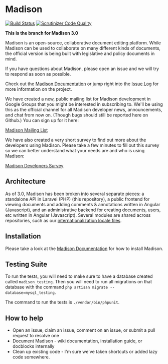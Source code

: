 # Madison

[![Build Status](https://api.travis-ci.org/opengovfoundation/madison.svg?branch=master)](https://travis-ci.org/opengovfoundation/madison)
[![Scrutinizer Code Quality](https://img.shields.io/scrutinizer/g/opengovfoundation/madison.svg)](https://scrutinizer-ci.com/g/opengovfoundation/madison?branch=master)

**This is the branch for Madison 3.0**

Madison is an open-source, collaborative document editing platform.  While Madison can be used to collaborate on many different kinds of documents, the official version is being built with legislative and policy documents in mind.

If you have questions about Madison, please open an issue and we will try to respond as soon as possible.

Check out the [Madison Documentation](https://github.com/opengovfoundation/madison/tree/master/docs) or jump right into the [Issue Log](https://github.com/opengovfoundation/madison/issues) for more information on the project.

We have created a new, public mailing list for Madison development in Google Groups that you might be interested in subscribing to. We'll be using this as the official channel for all Madison developer news, announcements, and chat from now on. (Though bugs should still be reported here on Github.) You can sign up for it here:

[Madison Mailing List](https://groups.google.com/forum/#!forum/madison-developers)

We have also created a very short survey to find out more about the developers using Madison. Please take a few minutes to fill out this survey so we can better understand what your needs are and who is using Madison:

[Madison Developers Survey](http://goo.gl/forms/BV4Flc0zx7)

## Architecture

As of 3.0, Madison has been broken into several separate pieces: a standalone API in Laravel (PHP) (this repository), a public frontend for viewing documents and adding comments & annotations written in Angular (Javascript), and an administrative backend for creating documents, users, etc written in Angular (Javascript).  Several modules are shared across repositories, such as our [internationalization locale files](https://github.com/opengovfoundation/madison-locales).

## Installation

Please take a look at the [Madison Documentation](https://github.com/opengovfoundation/madison/tree/master/docs) for how to install Madison.

## Testing Suite

To run the tests, you will need to make sure to have a database created called
`madison_testing`. Then you will need to run all migrations on that database
with the command `php artisan migrate --database=mysql_testing`.

The command to run the tests is `./vendor/bin/phpunit`.

## How to help

* Open an issue, claim an issue, comment on an issue, or submit a pull request to resolve one
* Document Madison - wiki documentation, installation guide, or docblocks internally
* Clean up existing code - I'm sure we've taken shortcuts or added lazy code somewhere.
